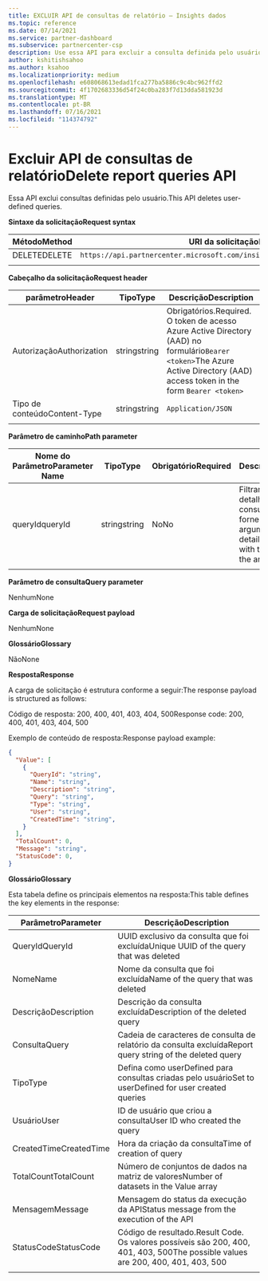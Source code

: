 ```yaml
---
title: EXCLUIR API de consultas de relatório – Insights dados
ms.topic: reference
ms.date: 07/14/2021
ms.service: partner-dashboard
ms.subservice: partnercenter-csp
description: Use essa API para excluir a consulta definida pelo usuário Partner Center insights.
author: kshitishsahoo
ms.author: ksahoo
ms.localizationpriority: medium
ms.openlocfilehash: e608068613edad1fca277ba5886c9c4bc962ffd2
ms.sourcegitcommit: 4f1702683336d54f24c0ba283f7d13dda581923d
ms.translationtype: MT
ms.contentlocale: pt-BR
ms.lasthandoff: 07/16/2021
ms.locfileid: "114374792"
---
```

# <a name="delete-report-queries-api"></a><span data-ttu-id="b9dd3-103">Excluir API de consultas de relatório</span><span class="sxs-lookup"><span data-stu-id="b9dd3-103">Delete report queries API</span></span>

<span data-ttu-id="b9dd3-104">Essa API exclui consultas definidas pelo usuário.</span><span class="sxs-lookup"><span data-stu-id="b9dd3-104">This API deletes user-defined queries.</span></span>

<span data-ttu-id="b9dd3-105">**Sintaxe da solicitação**</span><span class="sxs-lookup"><span data-stu-id="b9dd3-105">**Request syntax**</span></span>

|    <span data-ttu-id="b9dd3-106">Método</span><span class="sxs-lookup"><span data-stu-id="b9dd3-106">Method</span></span>    |    <span data-ttu-id="b9dd3-107">URI da solicitação</span><span class="sxs-lookup"><span data-stu-id="b9dd3-107">Request URI</span></span>    |
|    ----    |    ----    |
|    <span data-ttu-id="b9dd3-108">DELETE</span><span class="sxs-lookup"><span data-stu-id="b9dd3-108">DELETE</span></span>    |    `https://api.partnercenter.microsoft.com/insights/v1/mpn/ScheduledQueries/{queryId}` |
|        |        |

<span data-ttu-id="b9dd3-109">**Cabeçalho da solicitação**</span><span class="sxs-lookup"><span data-stu-id="b9dd3-109">**Request header**</span></span>

|    <span data-ttu-id="b9dd3-110">parâmetro</span><span class="sxs-lookup"><span data-stu-id="b9dd3-110">Header</span></span>    |    <span data-ttu-id="b9dd3-111">Tipo</span><span class="sxs-lookup"><span data-stu-id="b9dd3-111">Type</span></span>    |    <span data-ttu-id="b9dd3-112">Descrição</span><span class="sxs-lookup"><span data-stu-id="b9dd3-112">Description</span></span>    |
|    ----    |    ----    |    ----    |
|    <span data-ttu-id="b9dd3-113">Autorização</span><span class="sxs-lookup"><span data-stu-id="b9dd3-113">Authorization</span></span>    |    <span data-ttu-id="b9dd3-114">string</span><span class="sxs-lookup"><span data-stu-id="b9dd3-114">string</span></span>    |    <span data-ttu-id="b9dd3-115">Obrigatórios.</span><span class="sxs-lookup"><span data-stu-id="b9dd3-115">Required.</span></span> <span data-ttu-id="b9dd3-116">O token de acesso Azure Active Directory (AAD) no formulário`Bearer <token>`</span><span class="sxs-lookup"><span data-stu-id="b9dd3-116">The Azure Active Directory (AAD) access token in the form `Bearer <token>`</span></span>    |
|    <span data-ttu-id="b9dd3-117">Tipo de conteúdo</span><span class="sxs-lookup"><span data-stu-id="b9dd3-117">Content-Type</span></span>    |    <span data-ttu-id="b9dd3-118">string</span><span class="sxs-lookup"><span data-stu-id="b9dd3-118">string</span></span>    |    `Application/JSON`    |
|        |        |        |

<span data-ttu-id="b9dd3-119">**Parâmetro de caminho**</span><span class="sxs-lookup"><span data-stu-id="b9dd3-119">**Path parameter**</span></span>

|    <span data-ttu-id="b9dd3-120">Nome do Parâmetro</span><span class="sxs-lookup"><span data-stu-id="b9dd3-120">Parameter Name</span></span>    |    <span data-ttu-id="b9dd3-121">Tipo</span><span class="sxs-lookup"><span data-stu-id="b9dd3-121">Type</span></span>    |    <span data-ttu-id="b9dd3-122">Obrigatório</span><span class="sxs-lookup"><span data-stu-id="b9dd3-122">Required</span></span>    |    <span data-ttu-id="b9dd3-123">Descrição</span><span class="sxs-lookup"><span data-stu-id="b9dd3-123">Description</span></span>    |
|    ----    |    ----    |    ----    |    ----    |
|    <span data-ttu-id="b9dd3-124">queryId</span><span class="sxs-lookup"><span data-stu-id="b9dd3-124">queryId</span></span>     |    <span data-ttu-id="b9dd3-125">string</span><span class="sxs-lookup"><span data-stu-id="b9dd3-125">string</span></span>     |    <span data-ttu-id="b9dd3-126">No</span><span class="sxs-lookup"><span data-stu-id="b9dd3-126">No</span></span>    |    <span data-ttu-id="b9dd3-127">Filtrar para obter detalhes somente de consultas com a ID fornecida neste argumento</span><span class="sxs-lookup"><span data-stu-id="b9dd3-127">Filter to get details of only queries with the ID given in the argument</span></span>     |
|        |        |        |        |

<span data-ttu-id="b9dd3-128">**Parâmetro de consulta**</span><span class="sxs-lookup"><span data-stu-id="b9dd3-128">**Query parameter**</span></span>

<span data-ttu-id="b9dd3-129">Nenhum</span><span class="sxs-lookup"><span data-stu-id="b9dd3-129">None</span></span>

<span data-ttu-id="b9dd3-130">**Carga de solicitação**</span><span class="sxs-lookup"><span data-stu-id="b9dd3-130">**Request payload**</span></span>

<span data-ttu-id="b9dd3-131">Nenhum</span><span class="sxs-lookup"><span data-stu-id="b9dd3-131">None</span></span>

<span data-ttu-id="b9dd3-132">**Glossário**</span><span class="sxs-lookup"><span data-stu-id="b9dd3-132">**Glossary**</span></span>

<span data-ttu-id="b9dd3-133">Não</span><span class="sxs-lookup"><span data-stu-id="b9dd3-133">None</span></span>

<span data-ttu-id="b9dd3-134">**Resposta**</span><span class="sxs-lookup"><span data-stu-id="b9dd3-134">**Response**</span></span>

<span data-ttu-id="b9dd3-135">A carga de solicitação é estrutura conforme a seguir:</span><span class="sxs-lookup"><span data-stu-id="b9dd3-135">The response payload is structured as follows:</span></span>

<span data-ttu-id="b9dd3-136">Código de resposta: 200, 400, 401, 403, 404, 500</span><span class="sxs-lookup"><span data-stu-id="b9dd3-136">Response code: 200, 400, 401, 403, 404, 500</span></span>

<span data-ttu-id="b9dd3-137">Exemplo de conteúdo de resposta:</span><span class="sxs-lookup"><span data-stu-id="b9dd3-137">Response payload example:</span></span>

```json
{ 
  "Value": [ 
    { 
      "QueryId": "string", 
      "Name": "string", 
      "Description": "string", 
      "Query": "string", 
      "Type": "string", 
      "User": "string", 
      "CreatedTime": "string", 
    } 
  ], 
  "TotalCount": 0, 
  "Message": "string", 
  "StatusCode": 0, 
}
```

<span data-ttu-id="b9dd3-138">**Glossário**</span><span class="sxs-lookup"><span data-stu-id="b9dd3-138">**Glossary**</span></span>

<span data-ttu-id="b9dd3-139">Esta tabela define os principais elementos na resposta:</span><span class="sxs-lookup"><span data-stu-id="b9dd3-139">This table defines the key elements in the response:</span></span>

|    <span data-ttu-id="b9dd3-140">Parâmetro</span><span class="sxs-lookup"><span data-stu-id="b9dd3-140">Parameter</span></span>    |    <span data-ttu-id="b9dd3-141">Descrição</span><span class="sxs-lookup"><span data-stu-id="b9dd3-141">Description</span></span>    |
|    ----    |    ----    |
|    <span data-ttu-id="b9dd3-142">QueryId</span><span class="sxs-lookup"><span data-stu-id="b9dd3-142">QueryId</span></span>     |    <span data-ttu-id="b9dd3-143">UUID exclusivo da consulta que foi excluída</span><span class="sxs-lookup"><span data-stu-id="b9dd3-143">Unique UUID of the query that was deleted</span></span>    |
|    <span data-ttu-id="b9dd3-144">Nome</span><span class="sxs-lookup"><span data-stu-id="b9dd3-144">Name</span></span>     |    <span data-ttu-id="b9dd3-145">Nome da consulta que foi excluída</span><span class="sxs-lookup"><span data-stu-id="b9dd3-145">Name of the query that was deleted</span></span>    |
|    <span data-ttu-id="b9dd3-146">Descrição</span><span class="sxs-lookup"><span data-stu-id="b9dd3-146">Description</span></span>     |    <span data-ttu-id="b9dd3-147">Descrição da consulta excluída</span><span class="sxs-lookup"><span data-stu-id="b9dd3-147">Description of the deleted query</span></span>     |
|    <span data-ttu-id="b9dd3-148">Consulta</span><span class="sxs-lookup"><span data-stu-id="b9dd3-148">Query</span></span>     |    <span data-ttu-id="b9dd3-149">Cadeia de caracteres de consulta de relatório da consulta excluída</span><span class="sxs-lookup"><span data-stu-id="b9dd3-149">Report query string of the deleted query</span></span>    |
|    <span data-ttu-id="b9dd3-150">Tipo</span><span class="sxs-lookup"><span data-stu-id="b9dd3-150">Type</span></span>     |    <span data-ttu-id="b9dd3-151">Defina como userDefined para consultas criadas pelo usuário</span><span class="sxs-lookup"><span data-stu-id="b9dd3-151">Set to userDefined for user created queries</span></span>     |
|    <span data-ttu-id="b9dd3-152">Usuário</span><span class="sxs-lookup"><span data-stu-id="b9dd3-152">User</span></span>     |    <span data-ttu-id="b9dd3-153">ID de usuário que criou a consulta</span><span class="sxs-lookup"><span data-stu-id="b9dd3-153">User ID who created the query</span></span>     |
|    <span data-ttu-id="b9dd3-154">CreatedTime</span><span class="sxs-lookup"><span data-stu-id="b9dd3-154">CreatedTime</span></span>     |    <span data-ttu-id="b9dd3-155">Hora da criação da consulta</span><span class="sxs-lookup"><span data-stu-id="b9dd3-155">Time of creation of query</span></span>     |
|    <span data-ttu-id="b9dd3-156">TotalCount</span><span class="sxs-lookup"><span data-stu-id="b9dd3-156">TotalCount</span></span>     |    <span data-ttu-id="b9dd3-157">Número de conjuntos de dados na matriz de valores</span><span class="sxs-lookup"><span data-stu-id="b9dd3-157">Number of datasets in the Value array</span></span>     |
|    <span data-ttu-id="b9dd3-158">Mensagem</span><span class="sxs-lookup"><span data-stu-id="b9dd3-158">Message</span></span>     |    <span data-ttu-id="b9dd3-159">Mensagem do status da execução da API</span><span class="sxs-lookup"><span data-stu-id="b9dd3-159">Status message from the execution of the API</span></span>     |
|    <span data-ttu-id="b9dd3-160">StatusCode</span><span class="sxs-lookup"><span data-stu-id="b9dd3-160">StatusCode</span></span>     |    <span data-ttu-id="b9dd3-161">Código de resultado.</span><span class="sxs-lookup"><span data-stu-id="b9dd3-161">Result Code.</span></span> <span data-ttu-id="b9dd3-162">Os valores possíveis são 200, 400, 401, 403, 500</span><span class="sxs-lookup"><span data-stu-id="b9dd3-162">The possible values are 200, 400, 401, 403, 500</span></span>     |
|        |        |
